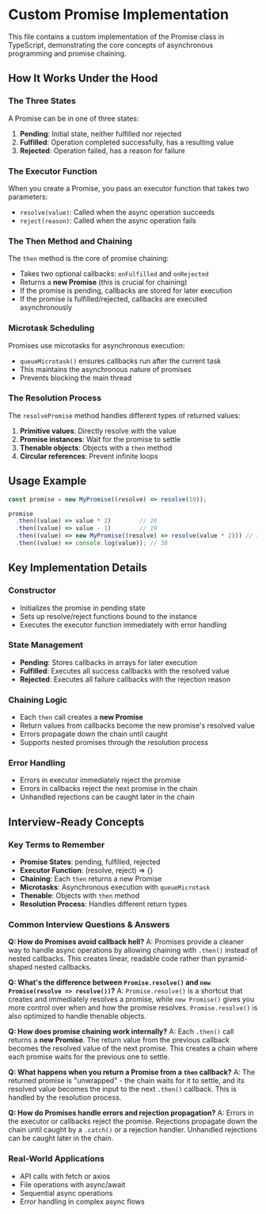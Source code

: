 # Custom Promise Implementation

This file contains a custom implementation of the Promise class in TypeScript, demonstrating the core concepts of asynchronous programming and promise chaining.

## How It Works Under the Hood

### The Three States
A Promise can be in one of three states:
1. **Pending**: Initial state, neither fulfilled nor rejected
2. **Fulfilled**: Operation completed successfully, has a resulting value
3. **Rejected**: Operation failed, has a reason for failure

### The Executor Function
When you create a Promise, you pass an executor function that takes two parameters:
- `resolve(value)`: Called when the async operation succeeds
- `reject(reason)`: Called when the async operation fails

### The Then Method and Chaining
The `then` method is the core of promise chaining:
- Takes two optional callbacks: `onFulfilled` and `onRejected`
- Returns a **new Promise** (this is crucial for chaining)
- If the promise is pending, callbacks are stored for later execution
- If the promise is fulfilled/rejected, callbacks are executed asynchronously

### Microtask Scheduling
Promises use microtasks for asynchronous execution:
- `queueMicrotask()` ensures callbacks run after the current task
- This maintains the asynchronous nature of promises
- Prevents blocking the main thread

### The Resolution Process
The `resolvePromise` method handles different types of returned values:
1. **Primitive values**: Directly resolve with the value
2. **Promise instances**: Wait for the promise to settle
3. **Thenable objects**: Objects with a `then` method
4. **Circular references**: Prevent infinite loops

## Usage Example

```typescript
const promise = new MyPromise((resolve) => resolve(10));

promise
  .then((value) => value * 2)        // 20
  .then((value) => value - 1)        // 19
  .then((value) => new MyPromise((resolve) => resolve(value * 2))) // 38
  .then((value) => console.log(value)); // 38
```

## Key Implementation Details

### Constructor
- Initializes the promise in pending state
- Sets up resolve/reject functions bound to the instance
- Executes the executor function immediately with error handling

### State Management
- **Pending**: Stores callbacks in arrays for later execution
- **Fulfilled**: Executes all success callbacks with the resolved value
- **Rejected**: Executes all failure callbacks with the rejection reason

### Chaining Logic
- Each `then` call creates a **new Promise**
- Return values from callbacks become the new promise's resolved value
- Errors propagate down the chain until caught
- Supports nested promises through the resolution process

### Error Handling
- Errors in executor immediately reject the promise
- Errors in callbacks reject the next promise in the chain
- Unhandled rejections can be caught later in the chain

## Interview-Ready Concepts

### Key Terms to Remember
- **Promise States**: pending, fulfilled, rejected
- **Executor Function**: (resolve, reject) => {}
- **Chaining**: Each `then` returns a new Promise
- **Microtasks**: Asynchronous execution with `queueMicrotask`
- **Thenable**: Objects with `then` method
- **Resolution Process**: Handles different return types

### Common Interview Questions & Answers

**Q: How do Promises avoid callback hell?**
A: Promises provide a cleaner way to handle async operations by allowing chaining with `.then()` instead of nested callbacks. This creates linear, readable code rather than pyramid-shaped nested callbacks.

**Q: What's the difference between `Promise.resolve()` and `new Promise(resolve => resolve())`?**
A: `Promise.resolve()` is a shortcut that creates and immediately resolves a promise, while `new Promise()` gives you more control over when and how the promise resolves. `Promise.resolve()` is also optimized to handle thenable objects.

**Q: How does promise chaining work internally?**
A: Each `.then()` call returns a **new Promise**. The return value from the previous callback becomes the resolved value of the next promise. This creates a chain where each promise waits for the previous one to settle.

**Q: What happens when you return a Promise from a `then` callback?**
A: The returned promise is "unwrapped" - the chain waits for it to settle, and its resolved value becomes the input to the next `.then()` callback. This is handled by the resolution process.

**Q: How do Promises handle errors and rejection propagation?**
A: Errors in the executor or callbacks reject the promise. Rejections propagate down the chain until caught by a `.catch()` or a rejection handler. Unhandled rejections can be caught later in the chain.

### Real-World Applications
- API calls with fetch or axios
- File operations with async/await
- Sequential async operations
- Error handling in complex async flows